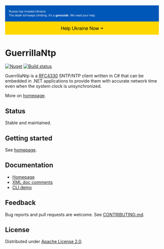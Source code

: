 <!--- Generated by scripts/configure.py --->
[![SWUbanner](https://raw.githubusercontent.com/vshymanskyy/StandWithUkraine/main/banner2-direct.svg)](https://github.com/vshymanskyy/StandWithUkraine/blob/main/docs/README.md)

# GuerrillaNtp

[![Nuget](https://img.shields.io/nuget/v/GuerrillaNtp)](https://www.nuget.org/packages/GuerrillaNtp/)
[![Build status](https://github.com/robertvazan/guerrillantp/workflows/build/badge.svg)](https://github.com/robertvazan/guerrillantp/actions/workflows/build.yml)

GuerrillaNtp is a [RFC4330](https://tools.ietf.org/html/rfc4330) SNTP/NTP client written in C# that can be embedded in .NET applications
to provide them with accurate network time even when the system clock is unsynchronized.

More on [homepage](https://guerrillantp.machinezoo.com/).

## Status

Stable and maintained.

## Getting started

See [homepage](https://guerrillantp.machinezoo.com/).

## Documentation

* [Homepage](https://guerrillantp.machinezoo.com/)
* [XML doc comments](https://github.com/robertvazan/guerrillantp/tree/master/GuerrillaNtp)
* [CLI demo](https://guerrillantp.machinezoo.com/cli)

## Feedback

Bug reports and pull requests are welcome. See [CONTRIBUTING.md](https://github.com/robertvazan/guerrillantp/blob/master/CONTRIBUTING.md).

## License

Distributed under [Apache License 2.0](https://github.com/robertvazan/guerrillantp/blob/master/LICENSE).
